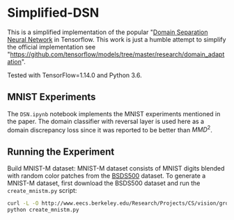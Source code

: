 # Simplified-DSN

This is a simplified implementation of the popular "[Domain Separation Neural Network](https://arxiv.org/abs/1608.06019) in Tensorflow. This work is just a humble attempt to simplify the official implementation see "https://github.com/tensorflow/models/tree/master/research/domain_adaptation". 

Tested with TensorFlow=1.14.0 and Python 3.6.

## MNIST Experiments

The `DSN.ipynb` notebook implements the MNIST experiments mentioned in the paper. The domain classifier with reversal layer is used here as a domain discrepancy loss since it was reported to be better than $MMD^2$. 

## Running the Experiment

Build MNIST-M dataset: MNIST-M dataset consists of MNIST digits blended with random color patches from the [BSDS500](http://www.eecs.berkeley.edu/Research/Projects/CS/vision/grouping/resources.html#bsds500) dataset. To generate a MNIST-M dataset, first download the BSDS500 dataset and run the `create_mnistm.py` script:
```bash
curl -L -O http://www.eecs.berkeley.edu/Research/Projects/CS/vision/grouping/BSR/BSR_bsds500.tgz
python create_mnistm.py
```


